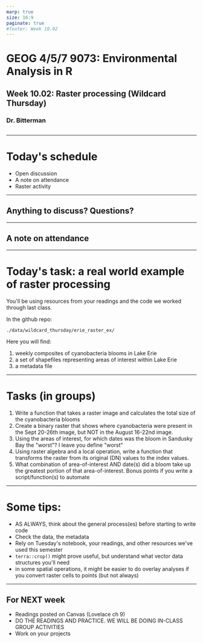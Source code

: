 ```yaml
---
marp: true
size: 16:9 
paginate: true
#footer: Week 10.02
---
```


# GEOG 4/5/7 9073: Environmental Analysis in R

## 

## Week 10.02: Raster processing (Wildcard Thursday)

### Dr. Bitterman

## 

---

# Today's schedule

- Open discussion
- A note on attendance
- Raster activity

---

## Anything to discuss? Questions?

---

## A note on attendance

---

# Today's task: a real world example of raster processing

You'll be using resources from your readings and the code we worked through last class.

In the github repo:

```
./data/wildcard_thursday/erie_raster_ex/
```

Here you will find:
1. weekly composites of cyanobacteria blooms in Lake Erie
2. a set of shapefiles representing areas of interest within Lake Erie
3. a metadata file

---

# Tasks (in groups)

1. Write a function that takes a raster image and calculates the total size of the cyanobacteria blooms
2. Create a binary raster that shows where cyanobacteria were present in the Sept 20-26th image, but NOT in the August 16-22nd image.
3. Using the areas of interest, for which dates was the bloom in Sandusky Bay the "worst"? I leave you define "worst"
4. Using raster algebra and a local operation, write a function that transforms the raster from its original (DN) values to the index values.
5. What combination of area-of-interest AND date(s) did a bloom take up the greatest portion of that area-of-interest. Bonus points if you write a script/function(s) to automate

---

# Some tips:

- AS ALWAYS, think about the general process(es) before starting to write code
- Check the data, the metadata
- Rely on Tuesday's notebook, your readings, and other resources we've used this semester
- ```terra::crop()``` might prove useful, but understand what vector data structures you'll need
- in some spatial operations, it might be easier to do overlay analyses if you convert raster cells to points (but not always)


---

## For NEXT week

- Readings posted on Canvas (Lovelace ch 9)
- DO THE READINGS AND PRACTICE. WE WILL BE DOING IN-CLASS GROUP ACTIVITIES
- Work on your projects


